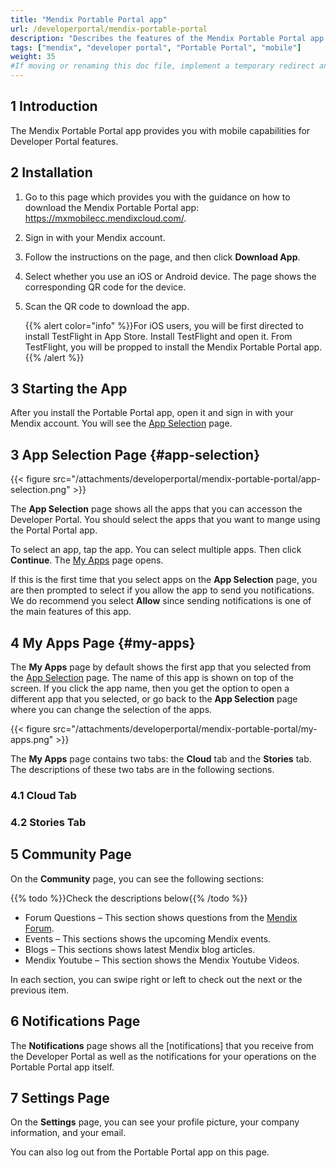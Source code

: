 ```yaml
---
title: "Mendix Portable Portal app"
url: /developerportal/mendix-portable-portal
description: "Describes the features of the Mendix Portable Portal app."
tags: ["mendix", "developer portal", "Portable Portal", "mobile"]
weight: 35
#If moving or renaming this doc file, implement a temporary redirect and let the respective team know they should update the URL in the product. See Mapping to Products for more details.
---
```


## 1 Introduction

The Mendix Portable Portal app provides you with mobile capabilities for Developer Portal features.

## 2 Installation

1. Go to this page which provides you with the guidance on how to download the Mendix Portable Portal app: https://mxmobilecc.mendixcloud.com/.

2. Sign in with your Mendix account.

3. Follow the instructions on the page, and then click **Download App**.

4. Select whether you use an iOS or Android device. The page shows the corresponding QR code for the device.

5. Scan the QR code to download the app.

   {{% alert color="info" %}}For iOS users, you will be first directed to install TestFlight in App Store. Install TestFlight and open it. From TestFlight, you will be propped to install the Mendix Portable Portal app.{{% /alert %}}

## 3 Starting the App

After you install the Portable Portal app, open it and sign in with your Mendix account. You will see the [App Selection](#app-selection) page.

## 3 App Selection Page {#app-selection}

{{< figure src="/attachments/developerportal/mendix-portable-portal/app-selection.png" >}}

The **App Selection** page shows all the apps that you can accesson the Developer Portal. You should select the apps that you want to mange using the Portal Portal app.

To select an app, tap the app. You can select multiple apps. Then click **Continue**. The [My Apps](#my-apps) page opens.

If this is the first time that you select apps on the **App Selection** page, you are then prompted to select if you allow the app to send you notifications. We do recommend you select **Allow** since sending notifications is one of the main features of this app.

## 4 My Apps Page {#my-apps}

The **My Apps** page by default shows the first app that you selected from the [App Selection](#app-selection) page. The name of this app is shown on top of the screen. If you click the app name, then you get the option to open a different app that you selected, or go back to the **App Selection** page where you can change the selection of the apps.

{{< figure src="/attachments/developerportal/mendix-portable-portal/my-apps.png" >}}

The **My Apps** page contains two tabs: the **Cloud** tab and the **Stories** tab. The descriptions of these two tabs are in the following sections.

### 4.1 Cloud Tab

### 4.2 Stories Tab



## 5 Community Page

On the **Community** page, you can see the following sections:

{{% todo %}}Check the descriptions below{{% /todo %}}

* Forum Questions – This section shows questions from the [Mendix Forum](/developerportal/community-tools/mendix-forum/).
* Events – This sections shows the upcoming Mendix events.
* Blogs – This sections shows latest Mendix blog articles.
* Mendix Youtube – This section shows the Mendix Youtube Videos.

In each section, you can swipe right or left to check out the next or the previous item.

## 6 Notifications Page

The **Notifications** page shows all the [notifications] that you receive from the Developer Portal as well as the notifications for your operations on the Portable Portal app itself.

## 7 Settings Page

On the **Settings** page, you can see your profile picture, your company information, and your email.

You can also log out from the Portable Portal app on this page.